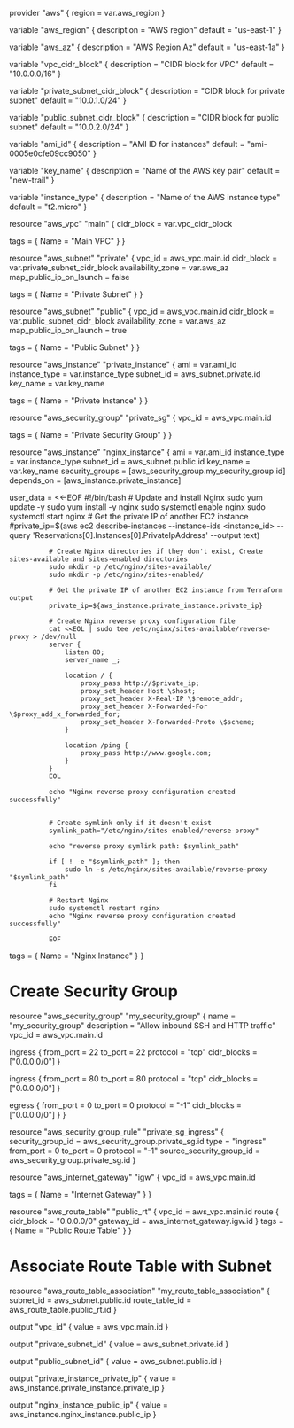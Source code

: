 provider "aws" {
  region = var.aws_region
}

variable "aws_region" {
  description = "AWS region"
  default     = "us-east-1"
}

variable "aws_az" {
  description = "AWS Region Az"
  default     = "us-east-1a"
}

variable "vpc_cidr_block" {
  description = "CIDR block for VPC"
  default     = "10.0.0.0/16"
}

variable "private_subnet_cidr_block" {
  description = "CIDR block for private subnet"
  default     = "10.0.1.0/24"
}

variable "public_subnet_cidr_block" {
  description = "CIDR block for public subnet"
  default     = "10.0.2.0/24"
}

variable "ami_id" {
  description = "AMI ID for instances"
  default     = "ami-0005e0cfe09cc9050"
}

variable "key_name" {
  description = "Name of the AWS key pair"
  default     = "new-trail"
}

variable "instance_type" {
  description = "Name of the AWS instance type"
  default     = "t2.micro"
}

resource "aws_vpc" "main" {
  cidr_block = var.vpc_cidr_block

  tags = {
    Name = "Main VPC"
  }
}

resource "aws_subnet" "private" {
  vpc_id                  = aws_vpc.main.id
  cidr_block              = var.private_subnet_cidr_block
  availability_zone       = var.aws_az
  map_public_ip_on_launch = false

  tags = {
    Name = "Private Subnet"
  }
}

resource "aws_subnet" "public" {
  vpc_id                  = aws_vpc.main.id
  cidr_block              = var.public_subnet_cidr_block
  availability_zone       = var.aws_az
  map_public_ip_on_launch = true

  tags = {
    Name = "Public Subnet"
  }
}

resource "aws_instance" "private_instance" {
  ami           = var.ami_id
  instance_type = var.instance_type
  subnet_id     = aws_subnet.private.id
  key_name      = var.key_name
  

  tags = {
    Name = "Private Instance"
  }
}

resource "aws_security_group" "private_sg" {
  vpc_id = aws_vpc.main.id

  tags = {
    Name = "Private Security Group"
  }
}

resource "aws_instance" "nginx_instance" {
  ami           = var.ami_id
  instance_type = var.instance_type
  subnet_id     = aws_subnet.public.id
  key_name      = var.key_name
  security_groups = [aws_security_group.my_security_group.id]
  depends_on = [aws_instance.private_instance]

  user_data = <<-EOF
              #!/bin/bash
              # Update and install Nginx
              sudo yum update -y
              sudo yum install -y nginx
              sudo systemctl enable nginx
              sudo systemctl start nginx
              # Get the private IP of another EC2 instance
              #private_ip=$(aws ec2 describe-instances --instance-ids <instance_id> --query 'Reservations[0].Instances[0].PrivateIpAddress' --output text)


              # Create Nginx directories if they don't exist, Create sites-available and sites-enabled directories
              sudo mkdir -p /etc/nginx/sites-available/
              sudo mkdir -p /etc/nginx/sites-enabled/
                    
              # Get the private IP of another EC2 instance from Terraform output
              private_ip=${aws_instance.private_instance.private_ip}

              # Create Nginx reverse proxy configuration file
              cat <<EOL | sudo tee /etc/nginx/sites-available/reverse-proxy > /dev/null
              server {
                  listen 80;
                  server_name _;

                  location / {
                      proxy_pass http://$private_ip;
                      proxy_set_header Host \$host;
                      proxy_set_header X-Real-IP \$remote_addr;
                      proxy_set_header X-Forwarded-For \$proxy_add_x_forwarded_for;
                      proxy_set_header X-Forwarded-Proto \$scheme;
                  }

                  location /ping {
                      proxy_pass http://www.google.com;
                  }
              }
              EOL

              echo "Nginx reverse proxy configuration created successfully"

             
              # Create symlink only if it doesn't exist
              symlink_path="/etc/nginx/sites-enabled/reverse-proxy"

              echo "reverse proxy symlink path: $symlink_path"
              
              if [ ! -e "$symlink_path" ]; then
                  sudo ln -s /etc/nginx/sites-available/reverse-proxy "$symlink_path"
              fi

              # Restart Nginx
              sudo systemctl restart nginx
              echo "Nginx reverse proxy configuration created successfully"
        
              EOF
  tags = {
    Name = "Nginx Instance"
  }
}


# Create Security Group
resource "aws_security_group" "my_security_group" {
  name        = "my_security_group"
  description = "Allow inbound SSH and HTTP traffic"
  vpc_id      = aws_vpc.main.id

  ingress {
    from_port   = 22
    to_port     = 22
    protocol    = "tcp"
    cidr_blocks = ["0.0.0.0/0"]
  }

  ingress {
    from_port   = 80
    to_port     = 80
    protocol    = "tcp"
    cidr_blocks = ["0.0.0.0/0"]
  }

  egress {
    from_port   = 0
    to_port     = 0
    protocol    = "-1"
    cidr_blocks = ["0.0.0.0/0"]
  }
}

resource "aws_security_group_rule" "private_sg_ingress" {
  security_group_id        = aws_security_group.private_sg.id
  type                     = "ingress"
  from_port                = 0
  to_port                  = 0
  protocol                 = "-1"
  source_security_group_id = aws_security_group.private_sg.id
}

resource "aws_internet_gateway" "igw" {
  vpc_id = aws_vpc.main.id

  tags = {
    Name = "Internet Gateway"
  }
}


resource "aws_route_table" "public_rt" {
  vpc_id = aws_vpc.main.id
  route {
    cidr_block = "0.0.0.0/0"
    gateway_id = aws_internet_gateway.igw.id
  }
  tags = {
    Name = "Public Route Table"
  }
}

# Associate Route Table with Subnet
resource "aws_route_table_association" "my_route_table_association" {
  subnet_id      = aws_subnet.public.id
  route_table_id = aws_route_table.public_rt.id
}

output "vpc_id" {
  value = aws_vpc.main.id
}

output "private_subnet_id" {
  value = aws_subnet.private.id
}

output "public_subnet_id" {
  value = aws_subnet.public.id
}

output "private_instance_private_ip" {
  value = aws_instance.private_instance.private_ip
}

output "nginx_instance_public_ip" {
  value = aws_instance.nginx_instance.public_ip
}
